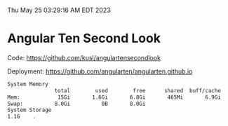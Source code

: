 Thu May 25 03:29:16 AM EDT 2023

# Angular Ten Second Look

Code: https://github.com/kusl/angulartensecondlook

Deployment: https://github.com/angularten/angularten.github.io

```bash
System Memory
               total        used        free      shared  buff/cache   available
Mem:            15Gi       1.6Gi       6.8Gi       465Mi       6.9Gi        12Gi
Swap:          8.0Gi          0B       8.0Gi
System Storage
1.1G	.
```
```bash
